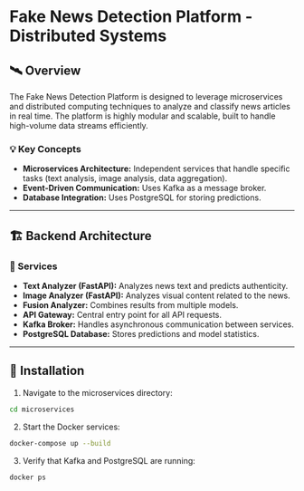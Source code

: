 
# Fake News Detection Platform - Distributed Systems

## 🛰️ Overview

The Fake News Detection Platform is designed to leverage microservices and distributed computing techniques to analyze and classify news articles in real time. The platform is highly modular and scalable, built to handle high-volume data streams efficiently.

### 💡 Key Concepts

- **Microservices Architecture:** Independent services that handle specific tasks (text analysis, image analysis, data aggregation).
- **Event-Driven Communication:** Uses Kafka as a message broker.
- **Database Integration:** Uses PostgreSQL for storing predictions.

---

## 🏗️ Backend Architecture

### 🔧 Services

- **Text Analyzer (FastAPI):** Analyzes news text and predicts authenticity.
- **Image Analyzer (FastAPI):** Analyzes visual content related to the news.
- **Fusion Analyzer:** Combines results from multiple models.
- **API Gateway:** Central entry point for all API requests.
- **Kafka Broker:** Handles asynchronous communication between services.
- **PostgreSQL Database:** Stores predictions and model statistics.

---

## 🔧 Installation

1. Navigate to the microservices directory:
```bash
cd microservices
```

2. Start the Docker services:
```bash
docker-compose up --build
```

3. Verify that Kafka and PostgreSQL are running:
```bash
docker ps
```
